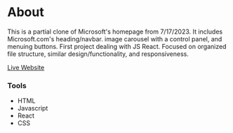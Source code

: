 # About
This is a partial clone of Microsoft's homepage from 7/17/2023. It includes Microsoft.com's heading/navbar. image carousel with a control panel, and menuing buttons.  First project dealing with JS React. Focused on organized file structure, similar design/functionality, and responsiveness.

[Live Website](https://dustnvan.github.io/microsoft-clone)

### Tools
- HTML
- Javascript
- React
- CSS


